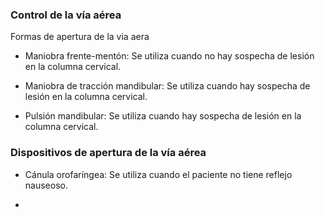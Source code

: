 ### Control de la vía aérea

Formas de apertura de la via aera

- Maniobra frente-mentón: Se utiliza 
cuando no hay sospecha de lesión en la columna cervical.

- Maniobra de tracción mandibular: Se utiliza 
cuando hay sospecha de lesión en la columna cervical.

- Pulsión mandibular: Se utiliza
cuando hay sospecha de lesión en la columna cervical.

### Dispositivos de apertura de la vía aérea

- Cánula orofaríngea: 
Se utiliza cuando el paciente no tiene reflejo nauseoso.

-
